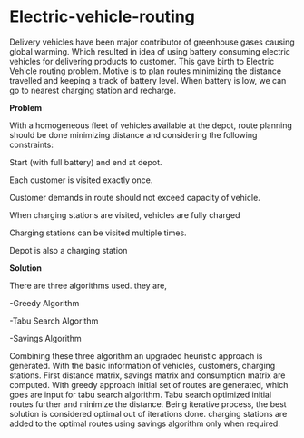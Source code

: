 # Electric-vehicle-routing
Delivery vehicles have been major contributor of greenhouse gases causing global warming. Which resulted in idea of using battery consuming electric vehicles for delivering products to customer. This gave birth to Electric Vehicle routing problem. Motive is to plan routes minimizing the distance travelled and keeping a track of battery level. When battery is low, we can go to nearest charging station and recharge. 

**Problem**

With a homogeneous fleet of vehicles available at the depot, route planning should be done minimizing distance and considering the following constraints:

Start (with full battery) and end at depot.

Each customer is visited exactly once.

Customer demands in route should not exceed capacity of vehicle.

When charging stations are visited, vehicles are fully charged

Charging stations can be visited multiple times.

Depot is also a charging station

**Solution**

There are three algorithms used. they are,

-Greedy Algorithm

-Tabu Search Algorithm

-Savings Algorithm

Combining these three algorithm an upgraded heuristic approach is generated.
With the basic information of vehicles, customers, charging stations. First distance matrix, savings matrix and consumption matrix are computed.
With greedy approach initial set of routes are generated, which goes are input for tabu search algorithm.
Tabu search optimized initial routes further and minimize the distance. Being iterative process, the best solution is considered optimal out of iterations done. 
charging stations are added to the optimal routes using savings algorithm only when required.
